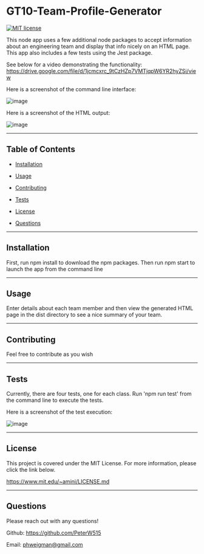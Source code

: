 # GT10-Team-Profile-Generator

  [![MIT license](https://img.shields.io/badge/License-MIT-blue.svg)](https://lbesson.mit-license.org/)

  This node app uses a few additional node packages to accept information about an engineering team and display that info nicely on an HTML page. This app also includes a few tests using the Jest package.
  
  See below for a video demonstrating the functionality:
  https://drive.google.com/file/d/1jcmcxrc_9tCzHZp7VMTjqpW6YR2hyZSi/view
  
  Here is a screenshot of the command line interface:
  
  
  ![image](https://user-images.githubusercontent.com/78565748/128105501-5781116c-30c0-4528-be59-24b6cff84cf9.png)
  
  Here is a screenshot of the HTML output:
  
  
  ![image](https://user-images.githubusercontent.com/78565748/128105623-423d3817-0c41-429b-af81-745b1b212b62.png)



  ---

  ## Table of Contents
  
  - [Installation](#installation)
  
  - [Usage](#usage)
  
  - [Contributing](#contributing)
  
  - [Tests](#tests)
  
  - [License](#license)
  
  - [Questions](#questions)
  
  ---
  
  ## Installation

  First, run npm install to download the npm packages. Then run npm start to launch the app from the command line

  ---
  
  ## Usage

  Enter details about each team member and then view the generated HTML page in the dist directory to see a nice summary of your team.

  ---
  
  ## Contributing

  Feel free to contribute as you wish

  ---
  
  ## Tests

  Currently, there are four tests, one for each class. Run 'npm run test' from the command line to execute the tests.
  
  Here is a screenshot of the test execution:
  
  
  ![image](https://user-images.githubusercontent.com/78565748/128105526-31c50917-b71d-4d04-b155-c0de316a2aa3.png)


  ---
  
  ## License

  This project is covered under the MIT License. For more information, please click the link below.

  https://www.mit.edu/~amini/LICENSE.md

  ---
  
  ## Questions
  
  Please reach out with any questions!
  
  Github: https://github.com/PeterW515

  Email: phweigman@gmail.com
  
